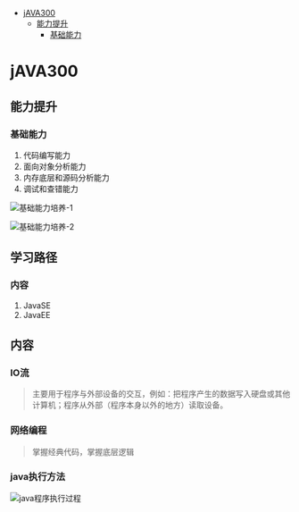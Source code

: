 * [jAVA300](#java300)
	* [能力提升](#能力提升)
		* [基础能力](#基础能力)

# jAVA300

## 能力提升

### 基础能力

 1. 代码编写能力
 2. 面向对象分析能力
 3. 内存底层和源码分析能力
 4. 调试和查错能力

![基础能力培养-1](https://gitee.com/shengguyoulan/java300_images/raw/master/1618107161324.png)

![基础能力培养-2](https://gitee.com/shengguyoulan/java300_images/raw/master/1618107106889.png)

## 学习路径

### 内容

 1. JavaSE
 2. JavaEE

## 内容

### IO流

> 主要用于程序与外部设备的交互，例如：把程序产生的数据写入硬盘或其他计算机；程序从外部（程序本身以外的地方）读取设备。

### 网络编程

> 掌握经典代码，掌握底层逻辑

### java执行方法

![java程序执行过程](https://gitee.com/shengguyoulan/java300_images/raw/master/1618123302608.png)

